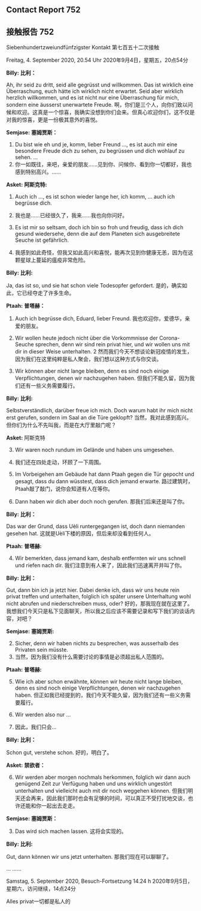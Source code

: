 ## Contact Report 752
## 接触报告 752

Siebenhundertzweiundfünfzigster Kontakt
第七百五十二次接触

Freitag, 4. September 2020, 20.54 Uhr
2020年9月4日，星期五，20点54分

**Billy:**
**比利：**

Ah, ihr seid zu dritt, seid alle gegrüsst und willkommen. Das ist wirklich eine Überraschung, euch hätte ich wirklich nicht erwartet. Seid aber wirklich herzlich willkommen, und es ist nicht nur eine Überraschung für mich, sondern eine äusserst unerwartete Freude.
啊，你们是三个人，向你们致以问候和欢迎。这真是一个惊喜，我确实没想到你们会来。但真心欢迎你们，这不仅是对我的惊喜，更是一份极其意外的喜悦。

**Semjase:**
**塞姆贾斯：**

1. Du bist wie eh und je, komm, lieber Freund …, es ist auch mir eine besondere Freude dich zu sehen, zu begrüssen und dich wohlauf zu sehen. …
1. 你一如既往，来吧，亲爱的朋友……见到你、问候你、看到你一切都好，我也感到特别高兴。……

**Asket:**
**阿斯克特:**

1. Auch ich …, es ist schon wieder lange her, ich komm, … auch ich begrüsse dich.
1. 我也是……已经很久了，我来……我也向你问好。

2. Es ist mir so seltsam, doch ich bin so froh und freudig, dass ich dich gesund wiedersehe, denn die auf dem Planeten sich ausgebreitete Seuche ist gefährlich.
2. 我感到如此奇怪，但我又如此高兴和喜悦，能再次见到你健康无恙，因为在这颗星球上蔓延的瘟疫非常危险。

**Billy:**
**比利:**

Ja, das ist so, und sie hat schon viele Todesopfer gefordert.
是的，确实如此，它已经夺走了许多生命。

**Ptaah:**
**普塔赫：**

1. Auch ich begrüsse dich, Eduard, lieber Freund.
我也欢迎你，爱德华，亲爱的朋友。

2. Wir wollen heute jedoch nicht über die Vorkommnisse der Corona-Seuche sprechen, denn wir sind rein privat hier, und wir wollen uns mit dir in dieser Weise unterhalten.
2 然而我们今天不想谈论新冠疫情的发生，因为我们在这里纯粹是私人聚会，我们想以这种方式与你交谈。

3. Wir können aber nicht lange bleiben, denn es sind noch einige Verpflichtungen, denen wir nachzugehen haben.
但我们不能久留，因为我们还有一些义务需要履行。

**Billy:**
**比利:**

Selbstverständlich, darüber freue ich mich. Doch warum habt ihr mich nicht erst gerufen, sondern im Saal an die Türe geklopft?
当然，我对此感到高兴。但你们为什么不先叫我，而是在大厅里敲门呢？

**Asket:**
阿斯克特

3. Wir waren noch rundum im Gelände und haben uns umgesehen.
3. 我们还在四处走动，环顾了一下周围。

4. Im Vorbeigehen am Gebäude hat dann Ptaah gegen die Tür gepocht und gesagt, dass du dann wüsstest, dass dich jemand erwarte.
路过建筑时，Ptaah敲了敲门，说你会知道有人在等你。

5. Dann haben wir dich aber doch noch gerufen.
那我们后来还是叫了你。

**Billy:**
**比利：**

Das war der Grund, dass Uèli runtergegangen ist, doch dann niemanden gesehen hat.
这就是Uèli下楼的原因，但后来却没看到任何人。

**Ptaah:**
**普塔赫:**

4. Wir bemerkten, dass jemand kam, deshalb entfernten wir uns schnell und riefen nach dir.
我们注意到有人来了，因此我们迅速离开并叫了你。

**Billy:**
**比利：**

Gut, dann bin ich ja jetzt hier. Dabei denke ich, dass wir uns heute rein privat treffen und unterhalten, folglich ich später unsere Unterhaltung wohl nicht abrufen und niederschreiben muss, oder?
好的，那我现在就在这里了。我想我们今天只是私下见面聊天，所以我之后应该不需要记录和写下我们的谈话内容，对吧？

**Semjase:**
**塞姆贾斯:**

2. Sicher, denn wir haben nichts zu besprechen, was ausserhalb des Privaten sein müsste.
2. 当然，因为我们没有什么需要讨论的事情是必须超出私人范围的。

**Ptaah:**
**普塔赫:**

5. Wie ich aber schon erwähnte, können wir heute nicht lange bleiben, denn es sind noch einige Verpflichtungen, denen wir nachzugehen haben.
但正如我已经提到的，我们今天不能久留，因为我们还有一些义务需要履行。

6. Wir werden also nur …
6. 因此，我们只会…

**Billy:**
**比利：**

Schon gut, verstehe schon.
好的，明白了。

**Asket:**
**禁欲者：**

6. Wir werden aber morgen nochmals herkommen, folglich wir dann auch genügend Zeit zur Verfügung haben und uns wirklich ungestört unterhalten und vielleicht auch mit dir noch weggehen können.
但我们明天还会再来，因此我们那时也会有足够的时间，可以真正不受打扰地交谈，也许还能和你一起出去走走。

**Semjase:**
**塞姆贾斯：**

3. Das wird sich machen lassen.
这将会实现的。

**Billy:**
**比利:**

Gut, dann können wir uns jetzt unterhalten.
那我们现在可以聊聊了。

…
……

Samstag, 5. September 2020, Besuch-Fortsetzung 14.24 h
2020年9月5日，星期六，访问继续，14点24分

Alles privat一切都是私人的

